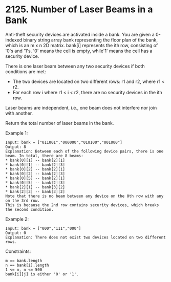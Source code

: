 # 2125. Number of Laser Beams in a Bank

Anti-theft security devices are activated inside a bank. You are given a 0-indexed binary string array bank representing the floor plan of the bank, which is an m x n 2D matrix. bank[i] represents the ith row, consisting of '0's and '1's. '0' means the cell is empty, while'1' means the cell has a security device.

There is one laser beam between any two security devices if both conditions are met:

*    The two devices are located on two different rows: r1 and r2, where r1 < r2.
*    For each row i where r1 < i < r2, there are no security devices in the ith row.

Laser beams are independent, i.e., one beam does not interfere nor join with another.

Return the total number of laser beams in the bank.

 

Example 1:

    Input: bank = ["011001","000000","010100","001000"]
    Output: 8
    Explanation: Between each of the following device pairs, there is one beam. In total, there are 8 beams:
    * bank[0][1] -- bank[2][1]
    * bank[0][1] -- bank[2][3]
    * bank[0][2] -- bank[2][1]
    * bank[0][2] -- bank[2][3]
    * bank[0][5] -- bank[2][1]
    * bank[0][5] -- bank[2][3]
    * bank[2][1] -- bank[3][2]
    * bank[2][3] -- bank[3][2]
    Note that there is no beam between any device on the 0th row with any on the 3rd row.
    This is because the 2nd row contains security devices, which breaks the second condition.

Example 2:

    Input: bank = ["000","111","000"]
    Output: 0
    Explanation: There does not exist two devices located on two different rows.

 

Constraints:

    m == bank.length
    n == bank[i].length
    1 <= m, n <= 500
    bank[i][j] is either '0' or '1'.


